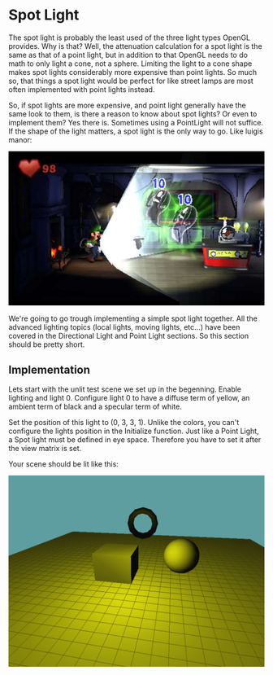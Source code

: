 # Spot Light    
The spot light is probably the least used of the three light types OpenGL provides. Why is that? Well, the attenuation calculation for a spot light is the same as that of a point light, but in addition to that OpenGL needs to do math to only light a cone, not a sphere. Limiting the light to a cone shape makes spot lights considerably more expensive than point lights. So much so, that things a spot light would be perfect for like street lamps are most often implemented with point lights instead.

So, if spot lights are more expensive, and point light generally have the same look to them, is there a reason to know about spot lights? Or even to implement them? Yes there is. Sometimes using a PointLight will not suffice. If the shape of the light matters, a spot light is the only way to go. Like luigis manor:

![LIGHT](luigis_manor.jpg)

We're going to go trough implementing a simple spot light together. All the advanced lighting topics (local lights, moving lights, etc...) have been covered in the Directional Light and Point Light sections. So this section should be pretty short.

## Implementation

Lets start with the unlit test scene we set up in the begenning. Enable lighting and light 0. Configure light 0 to have a diffuse term of yellow, an ambient term of black and a specular term of white.

Set the position of this light to  (0, 3, 3, 1). Unlike the colors, you can't configure the lights position in the Initialize function. Just like a Point Light, a Spot light must be defined in eye space. Therefore you have to set it after the view matrix is set.

Your scene should be lit like this:

![S1](spot2.png)